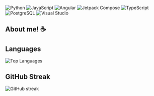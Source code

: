 

![Python](https://img.icons8.com/fluency/48/000000/python.png)
![JavaScript](https://img.icons8.com/fluency/48/000000/javascript.png)
![Angular](https://img.icons8.com/fluency/48/000000/angularjs.png)
![Jetpack Compose](https://img.icons8.com/fluency/48/000000/android.png) <!-- Jetpack Compose -->
![TypeScript](https://img.icons8.com/fluency/48/000000/typescript.png)
![PostgreSQL](https://img.icons8.com/fluency/48/000000/database.png) <!-- Reemplazo -->
![Visual Studio](https://img.icons8.com/fluency/48/000000/visual-studio.png)



## About me! ☕




## Languages

![Top Languages](https://github-readme-stats.vercel.app/api/top-langs/?username=fjzamora93&layout=compact&hide=jupyter%20notebook,html,css,ejs,xml,powershell)

## GitHub Streak

![GitHub streak](https://github-readme-streak-stats.herokuapp.com?user=fjzamora93&theme=dark&hide_border=true)
